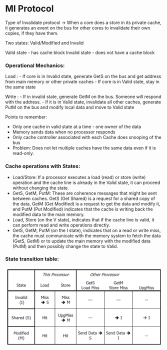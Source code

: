 # MI Protocol

Type of Invalidate protocol -> When a core does a store in its private cache, it generates an event on the bus for other cores to invalidate their own copies, if they have them.

Two states: Valid/Modified and Invalid

Valid state - has cache block
Invalid state - does not have a cache block

### Operational Mechanics:

Load :
    - If core is in Invalid state, generate GetS on the bus and get address from main memory or other private caches
    - If core is in Valid state, stay in the same state

Write :
    - If in invalid state, generate GetM on the bus. Someone will respond with the address.
    - If it is in Valid state, invalidate all other caches, generate PutM on the bus and modify local data and move to Valid state

Points to remember:
- Only one cache in valid state at a time - one owner of the data
- Memory sends data when no processor responds
- Only cache controller associated with each Cache does snooping of the bus
- Problem: Does not let multiple caches have the same data even if it is read-only. 

### Cache operations with States:

- Load/Store: 
If a processor executes a load (read) or store (write) operation and the cache line is already in the Valid state, it can proceed without changing the state.
- GetS, GetM, PutM: These are coherence messages that might be sent between caches. GetS (Get Shared) is a request for a shared copy of the data, GetM (Get Modified) is a request to get the data and modify it, and PutM (Put Modified) indicates that the cache is writing back the modified data to the main memory.
- Load, Store (on the V state), indicates that if the cache line is valid, it can perform read and write operations directly.
- GetS, GetM, PutM (on the I state), indicates that on a read or write miss, the cache must communicate with the memory system to fetch the data (GetS, GetM) or to update the main memory with the modified data (PutM) and then possibly change the state to Valid.


### State transition table:

![alt text](image.png)